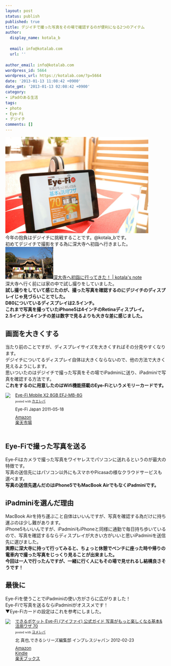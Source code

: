 ```yaml
---
layout: post
status: publish
published: true
title: デジイチで撮った写真をその場で確認するのが便利になる2つのアイテム
author:
  display_name: kotala_b

  email: info@kotalab.com
  url: ''

author_email: info@kotalab.com
wordpress_id: 5664
wordpress_url: https://kotalab.com/?p=5664
date: '2013-01-13 11:08:42 +0900'
date_gmt: '2013-01-13 02:08:42 +0900'
category:
- iPadのある生活
tags:
- photo
- Eye-Fi
- デジイチ
comments: []
---
```

<p><a href="/wp-content/uploads/eyefi130106_02.jpg" target="_blank"><img src="/wp-content/uploads/eyefi130106_02-448x300.jpg" alt="eyefi130106_02" width="448" height="300" class="alignnone size-large wp-image-5539" /></a><br />
今年の抱負はデジイチに挑戦することです。@kotala_bです。<br />
初めてデジイチで撮影をする為に深大寺へ初詣へ行きました。<br />
<a href="/go-to-jindaiji" target="_blank"><img class="alignleft" src="/wp-content/uploads/jindaiji_130112_07-448x300.jpg" alt="深大寺へ初詣に行ってきた！ | kotala's note" width="150" /></a><a href="/go-to-jindaiji" target="_blank">深大寺へ初詣に行ってきた！ | kotala's note</a><br style="clear:both" />深大寺へ行く前には家の中で試し撮りをしていました。<br />
<strong>試し撮りをしていて感じたのが、撮った写真を確認するのにデジイチのディスプレイじゃ見づらいことでした。<br />
D80についているディスプレイは2.5インチ。<br />
これまで写真を撮っていたiPhone5は4インチのRetinaディスプレイ。<br />
2.5インチと4インチの差は数字で見るよりも大きな差に感じました。</strong><br />
</p>
<!--more-->
<h2>画面を大きくする</h2>
<p>当たり前のことですが、ディスプレイサイズを大きくすればその分見やすくなります。<br />
デジイチについてるディスプレイ自体は大きくならないので、他の方法で大きく見えるようにします。<br />
思いついたのはデジイチで撮った写真をその場でiPadminiに送り、iPadminiで写真を確認する方法です。<br />
<strong>これをするのに用意したのはWifi機能搭載のEye-Fiというメモリーカードです。</strong></p>
<div class="kaerebalink-box" style="text-align:left;padding-bottom:20px;font-size:small;overflow: hidden">
<div class="kaerebalink-image" style="float:left;margin:0 15px 10px 0"><a href="https://www.amazon.co.jp/exec/obidos/ASIN/B004ZWQN28/same-22/ref=nosim/" rel="nofollow" target="_blank"><img src="https://images-fe.ssl-images-amazon.com/images/I/41GpB0gjxrL._SL160_.jpg" style="border: none" /></a></div>
<div class="kaerebalink-info" style="line-height:120%;overflow: hidden">
<div class="kaerebalink-name" style="margin-bottom:10px;line-height:120%"><a href="https://www.amazon.co.jp/exec/obidos/ASIN/B004ZWQN28/same-22/ref=nosim/" rel="nofollow" target="_blank">Eye-Fi Mobile X2 8GB EFJ-MB-8G</a>
<div class="kaerebalink-powered-date" style="font-size:8pt;margin-top:5px;font-family:verdana;line-height:120%">posted with <a href="https://kaereba.com" target="_blank">カエレバ</a></div>
</div>
<div class="kaerebalink-detail" style="margin-bottom:5px"> Eye-Fi Japan 2011-05-18    </div>
<div class="kaerebalink-link1" style="margin-top:10px">
<div class="shoplinkamazon"><a href="https://www.amazon.co.jp/gp/search?keywords=EFJ-MB-8G&amp;__mk_ja_JP=%83J%83%5E%83J%83i&amp;tag=same-22" rel="nofollow" target="_blank" title="アマゾン">Amazon</a></div>
<div class="shoplinkrakuten"><a href="https://hb.afl.rakuten.co.jp/hgc/0fa7afc8.bbfc196a.0fa7afc9.d56c38f1/?pc=http%3A%2F%2Fsearch.rakuten.co.jp%2Fsearch%2Fmall%2FEFJ-MB-8G%2F-%2Ff.1-p.1-s.1-sf.0-st.A-v.2%3Fx%3D0%26scid%3Daf_ich_link_urltxt%26m%3Dhttp%3A%2F%2Fm.rakuten.co.jp%2F" rel="nofollow" target="_blank" title="楽天市場">楽天市場</a></div>
</div>
</div>
<div class="booklink-footer" style="clear: left"></div>
</div>
<h2>Eye-Fiで撮った写真を送る</h2>
<p>Eye-Fiはカメラで撮った写真をワイヤレスでパソコンに送れるというのが最大の特徴です。<br />
写真の送信先にはパソコン以外にもスマホやPicasaの様なクラウドサービスも選べます。<br />
<strong>写真の送信先選んだのはiPhone5でもMacBook AirでもなくiPadminiです。</strong></p>
<h2>iPadminiを選んだ理由</h2>
<p>MacBook Airを持ち運ぶこと自体はいいんですが、写真を確認する為だけに持ち運ぶのは少し難があります。<br />
iPhone5もいいんですが、iPadminiもiPhoneと同様に通勤で毎日持ち歩いているので、写真を確認するならディスプレイが大きい方がいいと思いiPadminiを送信先に選びました。<br />
<strong>実際に深大寺に持って行ってみると、ちょっと休憩でベンチに座った時や帰りの電車内で撮った写真をじっくり見ることが出来ました。<br />
今回は一人で行ったんですが、一緒に行く人にもその場で見せれるし結構良さそうです！</strong></p>
<h2>最後に</h2>
<p>Eye-Fiを使うことでiPadminiの使い方がさらに広がりました！<br />
Eye-Fiで写真を送るならiPadminiがオススメです！<br />
▼Eye-Fiカードの設定はこれを参考にしました。</p>
<div class="booklink-box" style="text-align:left;padding-bottom:20px;font-size:small;overflow: hidden">
<div class="booklink-image" style="float:left;margin:0 15px 10px 0"><a href="https://www.amazon.co.jp/exec/obidos/asin/4844331515/same-22/" name="booklink" rel="nofollow" target="_blank"><img src="https://images-fe.ssl-images-amazon.com/images/I/51vI-U%2BFSqL._SL160_.jpg" style="border: none" /></a></div>
<div class="booklink-info" style="line-height:120%;overflow: hidden">
<div class="booklink-name" style="margin-bottom:10px;line-height:120%"><a href="https://www.amazon.co.jp/exec/obidos/asin/4844331515/same-22/" rel="nofollow" name="booklink" target="_blank">できるポケット Eye-Fi (アイファイ) 公式ガイド  写真がもっと楽しくなる基本&amp;活用ワザ 70</a>
<div class="booklink-powered-date" style="font-size:8pt;margin-top:5px;font-family:verdana;line-height:120%">posted with <a href="https://yomereba.com" target="_blank">ヨメレバ</a></div>
</div>
<div class="booklink-detail" style="margin-bottom:5px">北 真也,できるシリーズ編集部 インプレスジャパン 2012-02-23    </div>
<div class="booklink-link2" style="margin-top:10px">
<div class="shoplinkamazon"><a href="https://www.amazon.co.jp/exec/obidos/asin/4844331515/same-22/" rel="nofollow" target="_blank" title="アマゾン">Amazon</a></div>
<div class="shoplinkkindle"><a href="https://www.amazon.co.jp/exec/obidos/ASIN/B009OWX5PC/same-22/" rel="nofollow" target="_blank">Kindle</a></div>
<div class="shoplinkrakuten"><a href="https://hb.afl.rakuten.co.jp/hgc/0fa7afc8.bbfc196a.0fa7afc9.d56c38f1/?pc=http%3A%2F%2Fbooks.rakuten.co.jp%2Frb%2F11552099%2F%3Fscid%3Daf_ich_link_urltxt%26m%3Dhttp%3A%2F%2Fm.rakuten.co.jp%2Fev%2Fbook%2F" rel="nofollow" target="_blank" title="楽天ブックス">楽天ブックス</a></div>
</div>
</div>
<div class="booklink-footer" style="clear: left"></div>
</div>
